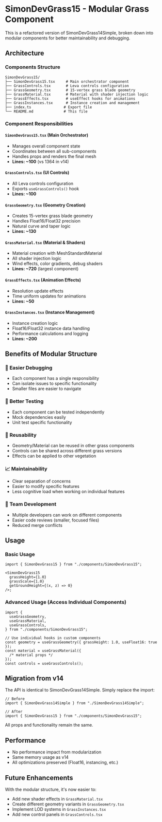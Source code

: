 # SimonDevGrass15 - Modular Grass Component

This is a refactored version of SimonDevGrass14Simple, broken down into modular components for better maintainability and debugging.

## Architecture

### Components Structure

```
SimonDevGrass15/
├── SimonDevGrass15.tsx     # Main orchestrator component
├── GrassControls.tsx       # Leva controls configuration
├── GrassGeometry.tsx       # 15-vertex grass blade geometry
├── GrassMaterial.tsx       # Material with shader injection logic
├── GrassEffects.tsx        # useEffect hooks for animations
├── GrassInstances.tsx      # Instance creation and management
├── index.ts               # Export file
└── README.md              # This file
```

### Component Responsibilities

#### `SimonDevGrass15.tsx` (Main Orchestrator)

- Manages overall component state
- Coordinates between all sub-components
- Handles props and renders the final mesh
- **Lines: ~100** (vs 1364 in v14)

#### `GrassControls.tsx` (UI Controls)

- All Leva controls configuration
- Exports `useGrassControls()` hook
- **Lines: ~100**

#### `GrassGeometry.tsx` (Geometry Creation)

- Creates 15-vertex grass blade geometry
- Handles Float16/Float32 precision
- Natural curve and taper logic
- **Lines: ~130**

#### `GrassMaterial.tsx` (Material & Shaders)

- Material creation with MeshStandardMaterial
- All shader injection logic
- Wind effects, color gradients, debug shaders
- **Lines: ~720** (largest component)

#### `GrassEffects.tsx` (Animation Effects)

- Resolution update effects
- Time uniform updates for animations
- **Lines: ~50**

#### `GrassInstances.tsx` (Instance Management)

- Instance creation logic
- Float16/Float32 instance data handling
- Performance calculations and logging
- **Lines: ~200**

## Benefits of Modular Structure

### 🔧 **Easier Debugging**

- Each component has a single responsibility
- Can isolate issues to specific functionality
- Smaller files are easier to navigate

### 🧪 **Better Testing**

- Each component can be tested independently
- Mock dependencies easily
- Unit test specific functionality

### 🔄 **Reusability**

- Geometry/Material can be reused in other grass components
- Controls can be shared across different grass versions
- Effects can be applied to other vegetation

### 📈 **Maintainability**

- Clear separation of concerns
- Easier to modify specific features
- Less cognitive load when working on individual features

### 👥 **Team Development**

- Multiple developers can work on different components
- Easier code reviews (smaller, focused files)
- Reduced merge conflicts

## Usage

### Basic Usage

```tsx
import { SimonDevGrass15 } from "./components/SimonDevGrass15";

<SimonDevGrass15
  grassHeight={1.0}
  grassScale={1.0}
  getGroundHeight={(x, z) => 0}
/>;
```

### Advanced Usage (Access Individual Components)

```tsx
import {
  useGrassGeometry,
  useGrassMaterial,
  useGrassControls,
} from "./components/SimonDevGrass15";

// Use individual hooks in custom components
const geometry = useGrassGeometry({ grassHeight: 1.0, useFloat16: true });
const material = useGrassMaterial({
  /* material props */
});
const controls = useGrassControls();
```

## Migration from v14

The API is identical to SimonDevGrass14Simple. Simply replace the import:

```tsx
// Before
import { SimonDevGrass14Simple } from "./SimonDevGrass14Simple";

// After
import { SimonDevGrass15 } from "./components/SimonDevGrass15";
```

All props and functionality remain the same.

## Performance

- No performance impact from modularization
- Same memory usage as v14
- All optimizations preserved (Float16, instancing, etc.)

## Future Enhancements

With the modular structure, it's now easier to:

- Add new shader effects in `GrassMaterial.tsx`
- Create different geometry variants in `GrassGeometry.tsx`
- Implement LOD systems in `GrassInstances.tsx`
- Add new control panels in `GrassControls.tsx`
